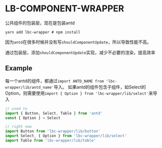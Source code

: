 # LB-COMPONENT-WRAPPER

公共组件的包装层，现在是包装antd

``` shell
yarn add lbc-wrapper # npm install
```

因为```antd```在很多时候并没有写```shouldComponentUpdate```，所以导致性能不高。

通过包装层，添加```shouldComponentUpdate```实现，减少不必要的渲染，提高效率

## Example
每一个antd的组件，都通过```import ANTD_NAME from 'lbc-wrapper/lib/antd_name'```导入。
如果antd的组件包含子组件，如Select的Option，则需要使用```import { Option } from 'lbc-wrapper/lib/select'```来导入
``` js
// used to
import { Button, Select, Table } from 'antd'
const { Option } = Select

// right now
import Button from 'lbc-wrapper/lib/button'
import Select, { Option } from 'lbc-wrapper/lib/select'
import Table from 'lbc-wrapper/lib/table'
```
